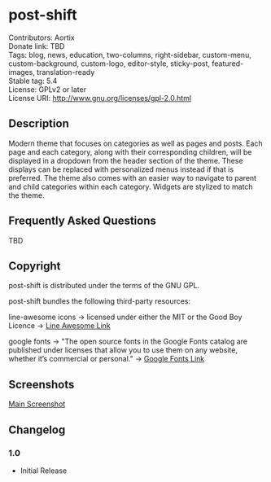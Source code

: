 # post-shift

Contributors: Aortix  
Donate link: TBD  
Tags: blog, news, education, two-columns, right-sidebar, custom-menu, custom-background, custom-logo, editor-style, sticky-post, featured-images, translation-ready  
Stable tag: 5.4  
License: GPLv2 or later  
License URI: http://www.gnu.org/licenses/gpl-2.0.html

## Description

Modern theme that focuses on categories as well as pages and posts. Each page and each category, along with their corresponding children, will be displayed in a dropdown from the header section of the theme. These displays can be replaced with personalized menus instead if that is preferred. The theme also comes with an easier way to navigate to parent and child categories within each category. Widgets are stylized to match the theme.

## Frequently Asked Questions

TBD

## Copyright

post-shift is distributed under the terms of the GNU GPL.

post-shift bundles the following third-party resources:

line-awesome icons -> licensed under either the MIT or the Good Boy Licence -> [Line Awesome Link](https://github.com/icons8/line-awesome/blob/master/LICENSE.md)

google fonts -> "The open source fonts in the Google Fonts catalog are published under licenses that allow you to use them on any website, whether it’s commercial or personal." -> [Google Fonts Link](https://developers.google.com/fonts/faq)

## Screenshots

[Main Screenshot](/screenshot.png)

## Changelog

### 1.0

- Initial Release
